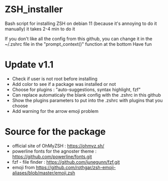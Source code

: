 # ZSH_installer
Bash script for installing ZSH on debian 11 (because it's annoying to do it manually) it takes 2-4 min to do it

If you don't like all the config from this github, you can change it in the ~/.zshrc file in the "prompt_context()" function at the bottom
Have fun

# Update v1.1
- Check if user is not root before installing
- Add color to see if a package was installed or not
- Choose for plugins : "auto-suggestions, syntax highlight, fzf"
- Can replace automaticaly the blank config with the .zshrc in this github
- Show the plugins parameters to put into the .zshrc with plugins that you choose
- Add warning for the arrow emoji problem


# Source for the package
- official site of OhMyZSH : https://ohmyz.sh/
- powerline fonts for the agnoster theme : https://github.com/powerline/fonts.git
- fzf - file finder : https://github.com/junegunn/fzf.git
- emoji from https://github.com/rothgar/zsh-emoji-aliases/blob/master/emoji.zsh
